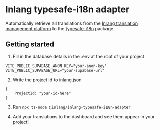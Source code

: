 # Inlang typesafe-i18n adapter

Automatically retrieve all translations from the [Inlang translation management platform](https://github.com/inlang/inlang) to the [typesafe-i18n](https://github.com/ivanhofer/typesafe-i18n) package.

## Getting started

1. Fill in the database details in the .env at the root of your project

```
VITE_PUBLIC_SUPABASE_ANON_KEY="your-anon-key"
VITE_PUBLIC_SUPABASE_URL="your-supabase-url"
```

2. Write the project id to inlang.json

```
{
    ProjectId: "your-id-here"
}
```

3. Run `npx ts-node @inlang/inlang-typesafe-i18n-adapter`

4. Add your translations to the dashboard and see them appear in your project!
